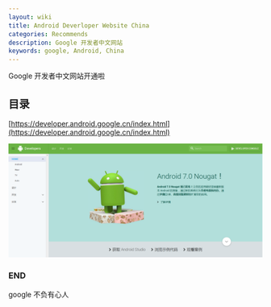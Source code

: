 ```yaml
---
layout: wiki
title: Android Deverloper Website China
categories: Recommends
description: Google 开发者中文网站
keywords: google, Android, China
---
```

Google 开发者中文网站开通啦

## 目录

[https://developer.android.google.cn/index.html](https://developer.android.google.cn/index.html)

![](/images/blog/sae/img_007.PNG)



### END

google 不负有心人



